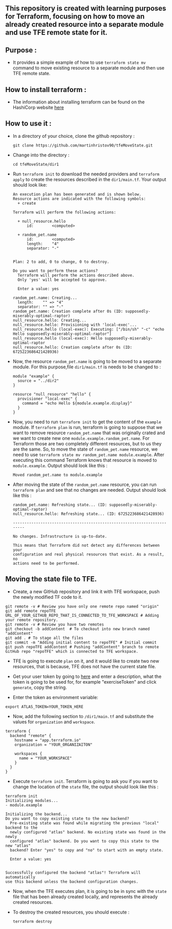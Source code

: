 ## This repository is created with learning purposes for Terraform, focusing on how to move an already created resource into a separate module and use TFE remote state for it.

## Purpose :

- It provides a simple example of how to use `terraform state mv` command to move existing resource to a separate module and then use TFE remote state.

## How to install terraform : 

- The information about installing terraform can be found on the HashiCorp website 
[here](https://learn.hashicorp.com/terraform/getting-started/install.html)

## How to use it :

- In a directory of your choice, clone the github repository :
    ```
    git clone https://github.com/martinhristov90/tfeMoveState.git
    ```
- Change into the directory :
    ```
    cd tfeMoveState/dir1
    ```
- Run `terraform init` to download the needed providers and `terraform apply` to create the resources described in the `dir1/main.tf`. Your output should look like:
    ```
    An execution plan has been generated and is shown below.
    Resource actions are indicated with the following symbols:
      + create

    Terraform will perform the following actions:

      + null_resource.hello
          id:        <computed>

      + random_pet.name
          id:        <computed>
          length:    "4"
          separator: "-"


    Plan: 2 to add, 0 to change, 0 to destroy.

    Do you want to perform these actions?
      Terraform will perform the actions described above.
      Only 'yes' will be accepted to approve.

      Enter a value: yes

    random_pet.name: Creating...
      length:    "" => "4"
      separator: "" => "-"
    random_pet.name: Creation complete after 0s (ID: supposedly-miserably-optimal-raptor)
    null_resource.hello: Creating...
    null_resource.hello: Provisioning with 'local-exec'...
    null_resource.hello (local-exec): Executing: ["/bin/sh" "-c" "echo Hello supposedly-miserably-optimal-raptor"]
    null_resource.hello (local-exec): Hello supposedly-miserably-optimal-raptor
    null_resource.hello: Creation complete after 0s (ID: 6725223686421428936)
    ```
- Now, the resource `random_pet.name` is going to be moved to a separate module. For this purpose,file `dir1/main.tf` is needs to be changed to :
    ```
    module "example" {
      source = "../dir2"
    }

    resource "null_resource" "hello" {
      provisioner "local-exec" {
        command = "echo Hello ${module.example.display}"
      }
    }
    ```
- Now, you need to run `terraform init` to get the content of the `example` module. If `terraform plan` is run, terraform is going to suppose that we want to remove resource `random_pet.name` that was originally crated and we want to create new one `module.example.random_pet.name`. For Terraform those are two completely different resources, but to us they are the same. So, to move the state of `random_pet.name` resource, we need to use `terraform state mv random_pet.name module.example`. After executing this command Terraform knows that resource is moved to `module.example`. Output should look like this :
    ```
    Moved random_pet.name to module.example
    ```
- After moving the state of the `random_pet.name` resource, you can run `terraform plan` and see that no changes are needed. Output should look like this :
    ```
    random_pet.name: Refreshing state... (ID: supposedly-miserably-optimal-raptor)
    null_resource.hello: Refreshing state... (ID: 6725223686421428936)

    ------------------------------------------------------------------------

    No changes. Infrastructure is up-to-date.

    This means that Terraform did not detect any differences between your
    configuration and real physical resources that exist. As a result, no
    actions need to be performed.
    ```
## Moving the state file to TFE.
- Create, a new GitHub repository and link it with TFE workspace, push the newly modified TF code to it.
```shell
git remote -v # Review you have only one remote repo named "origin"
git add remote repoTFE URL_OF_YOUR_GITHUB_REPO_THAT_IS_CONNECTED_TO_TFE_WORKSPACE # Adding your remote repository.
git remote -v # Review you have two remotes
git checkout -b addContent  # To checkout into new branch named "addContent"
git add . # To stage all the files
git commit -m "Adding initial content to repoTFE" # Initial commit
git push repoTFE addContent # Pushing "addContent" branch to remote GitHub repo "repoTFE" which is connected to TFE workspace.
```
- TFE is going to execute `plan` on it, and it would like to create two new resources, that is because, TFE does not have the current state file.

- Get your user token by going to [here](https://app.terraform.io/app/settings/tokens) and enter a description, what the token is going to be used for, for example "exerciseToken" and click `generate`, copy the string.
- Enter the token as environment variable:
```shell
export ATLAS_TOKEN=YOUR_TOKEN_HERE
```
- Now, add the following section to `/dir1/main.tf` and substitute the values for `organization` and `workspace`.
```
terraform {
  backend "remote" {
    hostname = "app.terraform.io"
    organization = "YOUR_ORGANIZAITON"

    workspaces {
      name = "YOUR_WORKSPACE"
    }
  }
}
```
- Execute `terraform init`. Terraform is going to ask you if you want to change the location of the `state` file, the output should look like this :
```
terraform init
Initializing modules...
- module.example

Initializing the backend...
Do you want to copy existing state to the new backend?
  Pre-existing state was found while migrating the previous "local" backend to the
  newly configured "atlas" backend. No existing state was found in the newly
  configured "atlas" backend. Do you want to copy this state to the new "atlas"
  backend? Enter "yes" to copy and "no" to start with an empty state.

  Enter a value: yes


Successfully configured the backend "atlas"! Terraform will automatically
use this backend unless the backend configuration changes.
```
- Now, when the TFE executes plan, it is going to be in sync with the `state` file that has been already created locally, and represents the already created resources.

- To destroy the created resources, you should execute :
    ```
    terraform destroy
    ```
